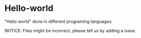 # Hello-world
"Hello world" done in different programing languages.

NOTICE: Files might be incorrect, please tell us by adding a issue.

